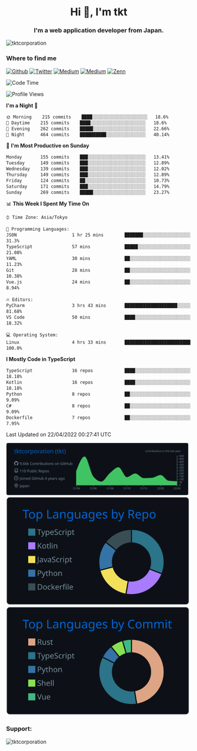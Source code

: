 <h1 align="center">Hi 👋, I'm tkt</h1>
<h3 align="center">I'm a web application developer from Japan.</h3>

<p align="left"> <img src="https://komarev.com/ghpvc/?username=tktcorporation&label=Profile%20views&color=0e75b6&style=flat" alt="tktcorporation" /> </p>

<h3>Where to find me</h3>
<p>
<a href="https://github.com/tktcorporation" target="_blank"><img alt="Github" src="https://img.shields.io/badge/GitHub-%2312100E.svg?&style=for-the-badge&logo=Github&logoColor=white" /></a>
<a href="https://twitter.com/tktcorporation" target="_blank"><img alt="Twitter" src="https://img.shields.io/badge/twitter-%231DA1F2.svg?&style=for-the-badge&logo=twitter&logoColor=white" /></a>
<a href="https://www.linkedin.com/in/tktcorporation" target="_blank"><img alt="Medium" src="https://img.shields.io/badge/linkdin-0a66c2.svg?&style=for-the-badge&logo=linkedin&logoColor=white" /></a>
<a href="https://qiita.com/tktcorporation" target="_blank"><img alt="Medium" src="https://img.shields.io/badge/qiita-55C500.svg?&style=for-the-badge&logo=qiita&logoColor=white" /></a>
<a href="https://zenn.dev/tktcorporation" target="_blank"><img alt="Zenn" src="https://img.shields.io/badge/Zenn-3EA8FF.svg?&style=for-the-badge&logo=Zenn&logoColor=white" /></a>
</p>
  
<!--START_SECTION:waka-->
![Code Time](http://img.shields.io/badge/Code%20Time-251%20hrs%2035%20mins-blue)

![Profile Views](http://img.shields.io/badge/Profile%20Views-2-blue)

**I'm a Night 🦉** 

```text
🌞 Morning    215 commits    ████░░░░░░░░░░░░░░░░░░░░░   18.6% 
🌆 Daytime    215 commits    ████░░░░░░░░░░░░░░░░░░░░░   18.6% 
🌃 Evening    262 commits    █████░░░░░░░░░░░░░░░░░░░░   22.66% 
🌙 Night      464 commits    ██████████░░░░░░░░░░░░░░░   40.14%

```
📅 **I'm Most Productive on Sunday** 

```text
Monday       155 commits    ███░░░░░░░░░░░░░░░░░░░░░░   13.41% 
Tuesday      149 commits    ███░░░░░░░░░░░░░░░░░░░░░░   12.89% 
Wednesday    139 commits    ███░░░░░░░░░░░░░░░░░░░░░░   12.02% 
Thursday     149 commits    ███░░░░░░░░░░░░░░░░░░░░░░   12.89% 
Friday       124 commits    ██░░░░░░░░░░░░░░░░░░░░░░░   10.73% 
Saturday     171 commits    ███░░░░░░░░░░░░░░░░░░░░░░   14.79% 
Sunday       269 commits    █████░░░░░░░░░░░░░░░░░░░░   23.27%

```


📊 **This Week I Spent My Time On** 

```text
⌚︎ Time Zone: Asia/Tokyo

💬 Programming Languages: 
JSON                     1 hr 25 mins        ███████░░░░░░░░░░░░░░░░░░   31.3% 
TypeScript               57 mins             █████░░░░░░░░░░░░░░░░░░░░   21.08% 
YAML                     30 mins             ██░░░░░░░░░░░░░░░░░░░░░░░   11.23% 
Git                      28 mins             ██░░░░░░░░░░░░░░░░░░░░░░░   10.38% 
Vue.js                   24 mins             ██░░░░░░░░░░░░░░░░░░░░░░░   8.94%

🔥 Editors: 
PyCharm                  3 hrs 43 mins       ████████████████████░░░░░   81.68% 
VS Code                  50 mins             ████░░░░░░░░░░░░░░░░░░░░░   18.32%

💻 Operating System: 
Linux                    4 hrs 33 mins       █████████████████████████   100.0%

```

**I Mostly Code in TypeScript** 

```text
TypeScript               16 repos            ████░░░░░░░░░░░░░░░░░░░░░   18.18% 
Kotlin                   16 repos            ████░░░░░░░░░░░░░░░░░░░░░   18.18% 
Python                   8 repos             ██░░░░░░░░░░░░░░░░░░░░░░░   9.09% 
C#                       8 repos             ██░░░░░░░░░░░░░░░░░░░░░░░   9.09% 
Dockerfile               7 repos             ██░░░░░░░░░░░░░░░░░░░░░░░   7.95%

```



 Last Updated on 22/04/2022 00:27:41 UTC
<!--END_SECTION:waka-->

[![](https://raw.githubusercontent.com/tktcorporation/tktcorporation/master/profile-summary-card-output/github_dark/0-profile-details.svg)](https://github.com/vn7n24fzkq/github-profile-summary-cards)
[![](https://raw.githubusercontent.com/tktcorporation/tktcorporation/master/profile-summary-card-output/github_dark/1-repos-per-language.svg)](https://github.com/vn7n24fzkq/github-profile-summary-cards) [![](https://raw.githubusercontent.com/tktcorporation/tktcorporation/master/profile-summary-card-output/github_dark/2-most-commit-language.svg)](https://github.com/vn7n24fzkq/github-profile-summary-cards)

<h3 align="left">Support:</h3>
<p><a href="https://www.buymeacoffee.com/tktcorporation"> <img align="left" src="https://cdn.buymeacoffee.com/buttons/v2/default-yellow.png" height="50" width="210" alt="tktcorporation" /></a></p><br><br>
